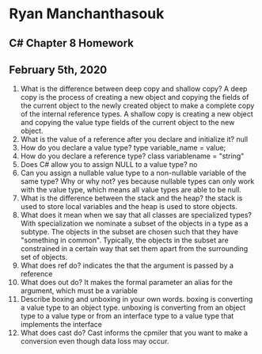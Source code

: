 # Ryan Manchanthasouk
## C# Chapter 8 Homework
## February 5th, 2020

1. What is the difference between deep copy and shallow copy?
  A deep copy is the process of creating a new object and copying the fields of the current object to the newly created object to make a complete copy of the internal reference types.
  A shallow copy is creating a new object and copying the value type fields of the current object to the new object.
1. What is the value of a reference after you declare and initialize it?
  null
1. How do you declare a value type?
  type variable_name = value;
1. How do you declare a reference type?
class variablename = "string"
1. Does C# allow you to assign NULL to a value type?
no
1. Can you assign a nullable value type to a non-nullable variable of the same type? Why or why not?
  yes because nullable types can only work with the value type, which means all value types are able to be null.
1. What is the difference between the stack and the heap?
  the stack is used to store local variables and the heap is used to store objects.
1. What does it mean when we say that all classes are specialized types?
With specialization we nominate a subset of the objects in a type as a subtype. The objects in the subset are chosen such that they have "something in common". Typically, the objects in the subset are constrained in a certain way that set them apart from the surrounding set of objects.
1. What does ref do?
indicates the that the argument is passed by a reference
1. What does out do?
 It makes the formal parameter an alias for the argument, which must be a variable
1. Describe boxing and unboxing in your own words.
  boxing is converting a value type to an object type.
  unboxing is converting from an object type to a value type or from an interface type to a value type that implements the interface
1. What does cast do?
  Cast informs the cpmiler that you want to make a conversion even though data loss may occur.

